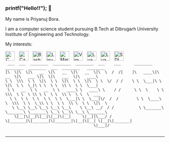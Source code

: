 ### printf("Hello!!"); :wave:

My name is Priyanuj Bora.

I am a computer science student pursuing B.Tech at Dibrugarh University Institute of Engineering and Technology.

My interests:

<img align="left" alt ="C" width="30px" src="https://cdn.jsdelivr.net/gh/devicons/devicon/icons/c/c-original.svg" style="padding-right:10px;" />
<img align="left" alt="C++" width="30px" src="https://cdn.jsdelivr.net/gh/devicons/devicon/icons/cplusplus/cplusplus-original.svg" style="padding-right:10px;" />
<img align="left" alt="Bash" width="30px" src="https://cdn.jsdelivr.net/gh/devicons/devicon/icons/bash/bash-original.svg" style="padding-right:10px;" />
<img align="left" alt="Linux" width="30px" src="https://cdn.jsdelivr.net/gh/devicons/devicon/icons/linux/linux-original.svg" style="padding-right:10px;" />
<img align="left" alt="Markdown" width="30px" src="https://cdn.jsdelivr.net/gh/devicons/devicon/icons/markdown/markdown-original.svg" style="padding-right:10px;" />
<img align="left" alt="Vim" width="30px" src="https://cdn.jsdelivr.net/gh/devicons/devicon/icons/vim/vim-original.svg" style="padding-right:10px;" />
<img align="left" alt="Lua" width="30px" src="https://cdn.jsdelivr.net/gh/devicons/devicon/icons/lua/lua-original-wordmark.svg" style="padding-right:10px;" />
<img align="left" alt="Lua" width="30px" src="https://cdn.jsdelivr.net/gh/devicons/devicon/icons/cmake/cmake-original.svg" style="padding-right:10px;" />
<img align="left" alt="SDL" width="30px" src="https://cdn.jsdelivr.net/gh/devicons/devicon/icons/sdl/sdl-plain.svg" style="padding-right:10px;" />     
<br/>

<p align="center">

```
 ___  ___  ________  ________  ________  ___    ___      ________  ________  ________  ___  ________   ________     
|\  \|\  \|\   __  \|\   __  \|\   __  \|\  \  /  /|    |\   ____\|\   __  \|\   ___ \|\  \|\   ___  \|\   ____\    
\ \  \\\  \ \  \|\  \ \  \|\  \ \  \|\  \ \  \/  / /    \ \  \___|\ \  \|\  \ \  \_|\ \ \  \ \  \\ \  \ \  \___|    
 \ \   __  \ \   __  \ \   ____\ \   ____\ \    / /      \ \  \    \ \  \\\  \ \  \ \\ \ \  \ \  \\ \  \ \  \  ___  
  \ \  \ \  \ \  \ \  \ \  \___|\ \  \___|\/  /  /        \ \  \____\ \  \\\  \ \  \_\\ \ \  \ \  \\ \  \ \  \|\  \ 
   \ \__\ \__\ \__\ \__\ \__\    \ \__\ __/  / /           \ \_______\ \_______\ \_______\ \__\ \__\\ \__\ \_______\
    \|__|\|__|\|__|\|__|\|__|     \|__||\___/ /             \|_______|\|_______|\|_______|\|__|\|__| \|__|\|_______|
                                       \|___|/                                                                      
    
```
</p>
                                                                                                                    

---
